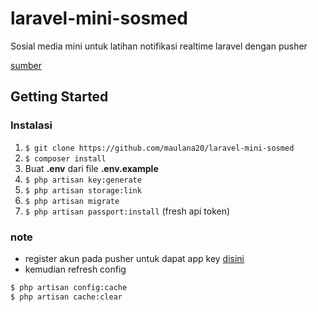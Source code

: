 # laravel-mini-sosmed
Sosial media mini untuk latihan notifikasi realtime laravel dengan pusher

[sumber](https://github.com/nafiesl/mini-socmed)

## Getting Started

### Instalasi

1.  `$ git clone https://github.com/maulana20/laravel-mini-sosmed`
2.  `$ composer install`
3.  Buat **.env** dari file **.env.example**
4.  `$ php artisan key:generate`
4.  `$ php artisan storage:link`
5.  `$ php artisan migrate`
6.  `$ php artisan passport:install` (fresh api token)

### note

- register akun pada pusher untuk dapat app key [disini](https://dashboard.pusher.com/accounts/sign_in)
- kemudian refresh config
```bash
$ php artisan config:cache
$ php artisan cache:clear
```
